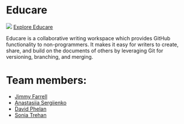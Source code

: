 # Educare

<img src="http://i.imgur.com/K74586n.png"></img>
[Explore Educare](http://educa.re)

Educare is a collaborative writing workspace which provides GitHub functionality to non-programmers. It makes it easy for writers to create, share, and build on the documents of others by leveraging Git for versioning, branching, and merging.
# Team members: 
- [Jimmy Farrell](https://www.linkedin.com/in/jimmyfarrell)
- [Anastasiia Sergiienko](https://www.linkedin.com/in/anastasiiasergiienko)
- [David Phelan](https://www.linkedin.com/in/davidjphelan)
- [Sonia Trehan](https://github.com/sonitre)
